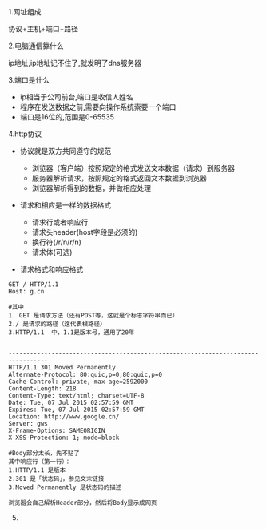 1.网址组成

协议+主机+端口+路径

2.电脑通信靠什么

ip地址,ip地址记不住了,就发明了dns服务器

3.端口是什么

* ip相当于公司前台,端口是收信人姓名
* 程序在发送数据之前,需要向操作系统索要一个端口
* 端口是16位的,范围是0-65535

4.http协议

* 协议就是双方共同遵守的规范

  * 浏览器（客户端）按照规定的格式发送文本数据（请求）到服务器
  * 服务器解析请求，按照规定的格式返回文本数据到浏览器
  * 浏览器解析得到的数据，并做相应处理

* 请求和相应是一样的数据格式

  * 请求行或者响应行
  * 请求头header\(host字段是必须的\)
  * 换行符\(/r/n/r/n\)
  * 请求体\(可选\)

* 请求格式和响应格式

```
GET / HTTP/1.1
Host: g.cn

#其中
1. GET 是请求方法（还有POST等，这就是个标志字符串而已）
2./ 是请求的路径（这代表根路径）
3.HTTP/1.1  中，1.1是版本号，通用了20年


---------------------------------------------------------------------------------
HTTP/1.1 301 Moved Permanently
Alternate-Protocol: 80:quic,p=0,80:quic,p=0
Cache-Control: private, max-age=2592000
Content-Length: 218
Content-Type: text/html; charset=UTF-8
Date: Tue, 07 Jul 2015 02:57:59 GMT
Expires: Tue, 07 Jul 2015 02:57:59 GMT
Location: http://www.google.cn/
Server: gws
X-Frame-Options: SAMEORIGIN
X-XSS-Protection: 1; mode=block

#Body部分太长，先不贴了
其中响应行（第一行）：
1.HTTP/1.1 是版本
2.301 是「状态码」，参见文末链接
3.Moved Permanently 是状态码的描述

浏览器会自己解析Header部分，然后将Body显示成网页
```

5.


